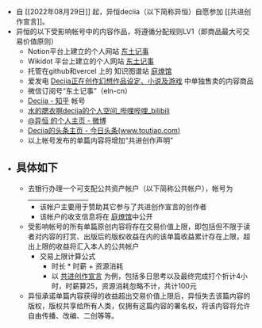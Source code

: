 - 自 [[2022年08月29日]] 起，异恒deciia（以下简称异恒）自愿参加 [[共进创作宣言]]。
- 异恒的以下受影响帐号中的内容作品，将遵循分配规则LV1（即商品最大可交易价值原则）
	- Notion平台上建立的个人网站 [东土记事](https://easternote.com/)
	- Wikidot 平台上建立的个人网站 [东土记事](http://easternote.wikidot.com/)
	- 托管在github和vercel 上的 知识图谱站 [庭燎馆](https://tingliao.easternote.com/)
	- 爱发电 [Deciia正在创作幻想作品设定、小说及游戏](https://afdian.net/@deciia) 中单独售卖的内容商品
	- 微信订阅号“东土记事”（eln-cn）
	- [Deciia - 知乎](https://www.zhihu.com/people/wang-deciia/posts) 帐号
	- [水的腮衣啊deciia的个人空间_哔哩哔哩_bilibili](https://space.bilibili.com/15408522/)
	- [@异恒 的个人主页 - 微博](https://weibo.com/decii)
	- [Deciia的头条主页 - 今日头条(www.toutiao.com)](https://www.toutiao.com/c/user/token/MS4wLjABAAAAoFNpLWn-0HlLFnWUoU31OA-_XgKGxV1RY524SRHva-m6w2VnaGxvVqFMLZOKLNAp/?source=mine_home&log_from=c5b215850b802_1653053092347)
	- 以上帐号发布的单篇内容将增加“共进创作声明”
- ## 具体如下
	- 去银行办理一个可支配公共资产帐户（以下简称公共帐户），帐号为___________________
		- 该帐户主要用于赞助其它参与了共进创作宣言的创作者
		- 该帐户的收支信息将在 [庭燎馆](https://tingliao.easternote.com/)中公开
	- 受影响帐号的所有单篇原创内容将存在交易价值上限，即包括但不限于读者对内容的打赏、出版后的版权收益在内的该单篇收益累计存在上限，超出上限的收益将汇入本人的公共帐户
		- 交易上限计算公式
			- 时长 * 时薪 + 资源消耗
			- 以 [共进创作宣言](https://mp.weixin.qq.com/s?__biz=MjM5MDEzNDAyOQ==&mid=2447514570&idx=1&sn=15a93ac249f9efff036547b0c7986df4) 为例，包括多日思考以及最终完成打个折计4小时，时薪算25，资源消耗忽略不计，共计100元
	- 异恒承诺单篇内容获得的收益超出交易价值上限后，异恒失去该篇内容的版权，版权共享给所有人类，仅拥有这篇内容的署名权，将该内容将允许自由传播、改编、二创等等。